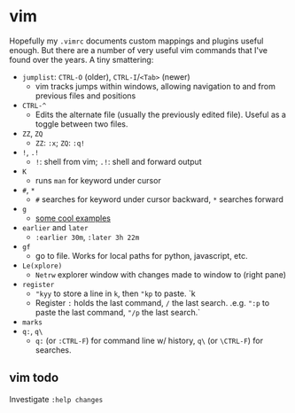vim
===
Hopefully my `.vimrc` documents custom mappings and plugins useful enough. But there are a number
of very useful vim commands that I've found over the years. A tiny smattering:

* `jumplist`: `CTRL-O` (older), `CTRL-I`/`<Tab>` (newer)
    * vim tracks jumps within windows, allowing navigation to and from previous files and positions
* `CTRL-^`
    * Edits the alternate file (usually the previously edited file). Useful as a toggle between two files.
* `ZZ`, `ZQ`
    * `ZZ`: `:x`; `ZQ`: `:q!`
* `!`, `.!`
    * `!`: shell from vim; `.!`: shell and forward output
* `K`
    * runs `man` for keyword under cursor
* `#`, `*`
    * `#` searches for keyword under cursor backward, `*` searches forward
* `g`
    * [some cool examples](http://vim.wikia.com/wiki/Power_of_g)
* `earlier` and `later`
    * `:earlier 30m`, `:later 3h 22m`
* `gf`
    * go to file. Works for local paths for python, javascript, etc.
* `Le(xplore)`
    * `Netrw` explorer window with changes made to window to (right pane)
* `register`
    * `"kyy` to store a line in `k`, then `"kp` to paste. `<ctrl-r>k
    * Register `:` holds the last command, `/` the last search. .e.g. `":p` to paste the last command, `"/p` the last search.`
* `marks`
* `q:`, `q\`
    * `q:` (or `:CTRL-F`) for command line w/ history, `q\` (or `\CTRL-F`) for searches.


vim todo
--------
Investigate `:help changes`
